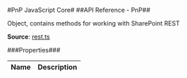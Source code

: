 #PnP JavaScript Core#
##API Reference - PnP##

Object, contains methods for working with SharePoint REST

**Source**: [rest.ts](../../src/sharepoint/rest/rest.ts)

###Properties###

Name | Description
---- | -----------
